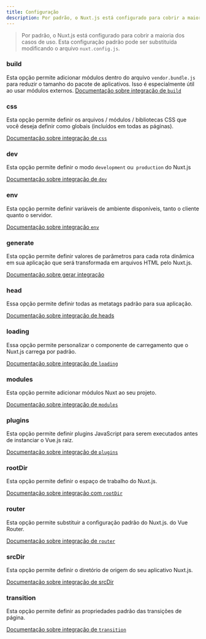 ```yaml
---
title: Configuração
description: Por padrão, o Nuxt.js está configurado para cobrir a maioria dos casos de uso. Esta configuração padrão pode ser substituída usando o arquivo `nuxt.config.js`.
---
```


> Por padrão, o Nuxt.js está configurado para cobrir a maioria dos casos de uso. Esta configuração padrão pode ser substituída modificando o arquivo `nuxt.config.js`.

### build

Esta opção permite adicionar módulos dentro do arquivo `vendor.bundle.js` para reduzir o tamanho do pacote de aplicativos. Isso é especialmente útil ao usar módulos externos.
[Documentação sobre integração de `build`](/api/configuration-build)

### css

Esta opção permite definir os arquivos / módulos / bibliotecas CSS que você deseja definir como globais (incluídos em todas as páginas).

[Documentação sobre integração de `css`](/api/configuration-css)

### dev

Esta opção permite definir o modo `development` ou` production` do Nuxt.js

[Documentação sobre integração de `dev`](/api/configuration-dev)

### env

Esta opção permite definir variáveis ​​de ambiente disponíveis, tanto o cliente quanto o servidor.

[Documentação sobre integração `env`](/api/configuration-env)

### generate

Esta opção permite definir valores de parâmetros para cada rota dinâmica em sua aplicação que será transformada em arquivos HTML pelo Nuxt.js.

[Documentação sobre gerar integração](/api/configuration-generate)

### head

Essa opção permite definir todas as metatags padrão para sua aplicação.

[Documentação sobre integração de heads](/api/configuration-head)

### loading

Essa opção permite personalizar o componente de carregamento que o Nuxt.js carrega por padrão.

[Documentação sobre integração de `loading`](/api/configuration-loading)

### modules

Esta opção permite adicionar módulos Nuxt ao seu projeto.

[Documentação sobre integração de `modules`](/api/configuration-modules)

### plugins

Esta opção permite definir plugins JavaScript para serem executados antes de instanciar o Vue.js raiz.

[Documentação sobre integração de `plugins`](/api/configuration-plugins)

### rootDir

Esta opção permite definir o espaço de trabalho do Nuxt.js.

[Documentação sobre integração com `rootDir`](/api/configuration-rootdir)

### router

Esta opção permite substituir a configuração padrão do Nuxt.js. do Vue Router.

[Documentação sobre integração de `router`](/api/configuration-router)

### srcDir

Esta opção permite definir o diretório de origem do seu aplicativo Nuxt.js.

[Documentação sobre integração de srcDir](/api/configuration-srcdir)

### transition

Esta opção permite definir as propriedades padrão das transições de página.

[Documentação sobre integração de `transition`](/api/configuration-transition)
